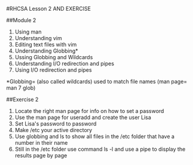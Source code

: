 #RHCSA Lesson 2 AND EXERCISE

##Module 2

1. Using man
2. Understanding vim
3. Editing text files with vim
4. Understanding Globbing*
5. Ussing Globbing and Wildcards
6. Understanding I/O redirection and pipes
7. Using I/O redirection and pipes


*Globbing= (also called wildcards) used to match file names (man page= man 7 glob)

##Exercise 2

1. Locate the right man page for info on how to set a password
2. Use the man page for useradd and create the user Lisa
3. Set Lisa's password to password
4. Make /etc your active directory
5. Use globbing and ls to show all files in the /etc folder that have a number in their name
6. Still in the /etc folder use command ls -l and use a pipe to display the results page by page

